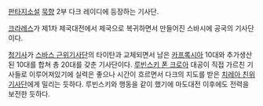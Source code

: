 [판타지소설](%ED%8C%90%ED%83%80%EC%A7%80%EC%86%8C%EC%84%A4.md)
[묵향](%EB%AC%B5%ED%96%A5.md) 2부 다크 레이디에 등장하는 기사단.

[크라레스](%ED%81%AC%EB%9D%BC%EB%A0%88%EC%8A%A4.md)가 제1차 제국대전에서 제국으로 복귀하면서 만들어진
스바시에 공국의 기사단이다.

[청기사](%EC%B2%AD%EA%B8%B0%EC%82%AC.md)가 [스바스 근위기사단](%EC%8A%A4%EB%B0%94%EC%8A%A4%20%EA%B7%BC%EC%9C%84%EA%B8%B0%EC%82%AC%EB%8B%A8.md)의 타이탄과 교체되면서 남은
[카프록시아](%EC%B9%B4%ED%94%84%EB%A1%9D%EC%8B%9C%EC%95%84.md) 10대와 추가생산된 10대를
합쳐 총 20대를 갖춘 기사단이다. [루빈스키 폰 크로아](%EB%A3%A8%EB%B9%88%EC%8A%A4%ED%82%A4%20%ED%8F%B0%20%ED%81%AC%EB%A1%9C%EC%95%84.md) 대공이 직접 가르친 기사들로 이루어져있기에 실력은 좋으나 시간이
흐르면서 다크의 지도를 받은 [치레아 친위기사단](%EC%B9%98%EB%A0%88%EC%95%84%20%EC%B9%9C%EC%9C%84%EA%B8%B0%EC%82%AC%EB%8B%A8.md)에게 밀리는 듯하다. 루빈스키와 행동을 같이 했기에 마도대전 이후에도 전력을 보전한
듯하다.

